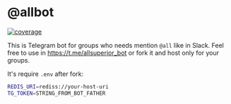 # @allbot

[![coverage](https://github.com/sadfsdfdsa/allbot/actions/workflows/codecoverage.yaml/badge.svg)](https://github.com/sadfsdfdsa/allbot/actions/workflows/codecoverage.yaml)

This is Telegram bot for groups who needs mention `@all` like in Slack.
Feel free to use in <https://t.me/allsuperior_bot> or fork it and host only for your groups.

It's require `.env` after fork:

```bash
REDIS_URI=rediss://your-host-uri
TG_TOKEN=STRING_FROM_BOT_FATHER
```
